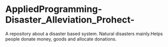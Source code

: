 # AppliedProgramming-Disaster_Alleviation_Prohect-
A repository about a disaster based system. Natural disasters mainly.Helps people donate money, goods and allocate donations.
